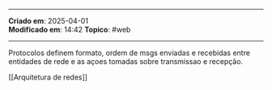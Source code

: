 ***
**Criado em**: 2025-04-01  
**Modificado em**: 14:42
**Topico**: #web 
***
Protocolos definem formato, ordem de msgs enviadas e recebidas entre entidades de rede e as açoes tomadas sobre transmissao e recepção.

[[Arquitetura de redes]]
